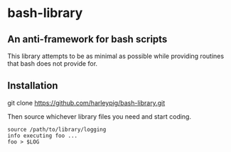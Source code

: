 # bash-library
## An anti-framework for bash scripts
This library attempts to be as minimal as possible while providing routines that bash does not provide for.

## Installation
  git clone https://github.com/harleypig/bash-library.git

Then source whichever library files you need and start coding.

```
source /path/to/library/logging
info executing foo ...
foo > $LOG
```
